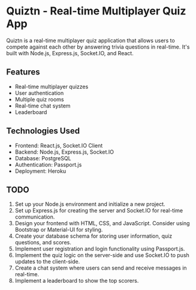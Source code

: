 # Quiztn - Real-time Multiplayer Quiz App

Quiztn is a real-time multiplayer quiz application that allows users to compete against each other by answering trivia questions in real-time. It's built with Node.js, Express.js, Socket.IO, and React.

## Features

- Real-time multiplayer quizzes
- User authentication
- Multiple quiz rooms
- Real-time chat system
- Leaderboard

## Technologies Used

- Frontend: React.js, Socket.IO Client
- Backend: Node.js, Express.js, Socket.IO
- Database: PostgreSQL
- Authentication: Passport.js
- Deployment: Heroku


## TODO

1. Set up your Node.js environment and initialize a new project.
2. Set up Express.js for creating the server and Socket.IO for real-time communication.
3. Design your frontend with HTML, CSS, and JavaScript. Consider using Bootstrap or Material-UI for styling.
4. Create your database schema for storing user information, quiz questions, and scores.
5. Implement user registration and login functionality using Passport.js.
6. Implement the quiz logic on the server-side and use Socket.IO to push updates to the client-side.
7. Create a chat system where users can send and receive messages in real-time.
8. Implement a leaderboard to show the top scorers.


